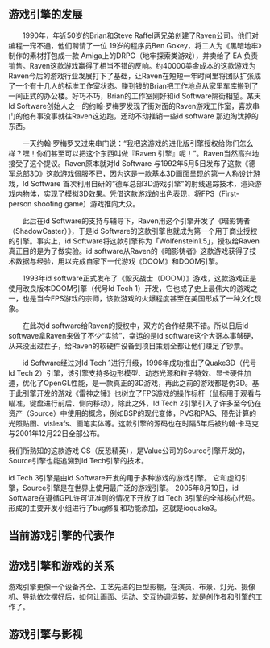 ## 游戏引擎的发展

&emsp;&emsp;1990年，年近50岁的Brian和Steve Raffel两兄弟创建了Raven公司。他们对编程一窍不通，他们聘请了一位 19岁的程序员Ben Gokey，将二人为《黑暗地牢》制作的素材打包成一款 Amiga上的DRPG（地牢探索类游戏），并卖给了 EA 负责销售。Raven这款游戏赢得了相当不错的反响。约40000美金成本的这款游戏为Raven今后的游戏行业发展打下了基础，让Raven在短短一年时间里将团队扩张成了一个有十几人的标准工作室状态。赚到钱的Brian把工作地点从家里车库搬到了一间正式的办公楼。好巧不巧，Brian的工作室刚好和id Software隔街相望。某天 Id Software创始人之一的约翰·罗梅罗发现了街对面的Raven游戏工作室，喜欢串门的他有事没事就往Raven这边跑，还动不动推销一些id software 那边淘汰掉的东西。

&emsp;&emsp;一天约翰·罗梅罗又过来串门说：“我把这游戏的进化版引擎授权给你们怎么样？嘿！你们甚至可以把这个东西叫做『Raven 引擎』呢！”。Raven当然高兴地接受了这个提议。Raven原本就对Id Software 与1992年5月5日发布了这款《德军总部3D》这款游戏佩服不已，因为这是一款基本3D画面呈现的第一人称设计游戏，Id Software 首次利用自研的“德军总部3D游戏引擎”的射线追踪技术，渲染游戏内物体，实现了模拟3D效果。凭借这款游戏的出色表现，将FPS（First-person shooting game）游戏推向大众。

&emsp;&emsp;此后在id Software的支持与辅导下，Raven用这个引擎开发了《暗影铸者（ShadowCaster）》，于是id Software的这款引擎也就成为第一个用于商业授权的引擎。事实上，id Software将这款引擎称为「Wolfenstein1.5」，授权给Raven真正目的是为了做实验。id software从Raven的《暗影铸者》这款游戏获得了技术数据与经验，用以完成自家下一代游戏《DOOM》和DOOM引擎。

&emsp;&emsp;1993年id software正式发布了《毁灭战士（DOOM）》游戏，这款游戏正是使用改良版本DOOM引擎（代号Id Tech 1）开发，它也成了史上最伟大的游戏之一，也是当今FPS游戏的宗师，该款游戏的火爆程度甚至在美国形成了一种文化现象。

&emsp;&emsp;在此次id software给Raven的授权中，双方的合作结果不错。所以日后id softwave拿Raven来做了不少“实验”，幸运的是id software这个大哥本事够硬，从来没出过茬子，给Raven的软硬件设备到项目策划全都让他们赚足了钞票。

&emsp;&emsp;id Software经过对Id Tech 1进行升级，1996年成功推出了Quake3D（代号Id Tech 2）引擎，该引擎支持多边形模型、动态光源和粒子特效、显卡硬件加速，优化了OpenGL性能，是一款真正的3D游戏，再此之前的游戏都是伪3D。基于此引擎开发的游戏《雷神之锤》也树立了FPS游戏的操作标杆（鼠标用于观看与瞄准，键盘进行前后、侧向移动），除此之外，Id Tech 2引擎引入了许多至今仍在资产（Source）中使用的概念，例如BSP的现代变体，PVS和PAS、预先计算的光照贴图、visleafs、画笔实体等。这款引擎的源码也在时隔5年后被约翰·卡马克与2001年12月22日全部公布。



我们所熟知的这款游戏 CS（反恐精英），是Value公司的Source引擎开发的，Source引擎也能追溯到Id Tech引擎的技术。


id Tech 3引擎是由id Software开发的用于多种游戏的游戏引擎。 它和虚幻引擎，Source引擎是在世界上使用最广泛的游戏引擎。
2005年8月19日，id Software在遵循GPL许可证准则的情况下开放了id Tech 3引擎的全部核心代码。形成的主要开发小组进行了bug修复和功能添加，这就是ioquake3。

## 当前游戏引擎的代表作

## 游戏引擎和游戏的关系

游戏引擎更像一个设备齐全、工艺先进的巨型影棚，在演员、布景、灯光、摄像机、导轨依次摆好后，如何让画面、运动、交互协调运转，就是创作者和引擎的工作了。

## 游戏引擎与影视
